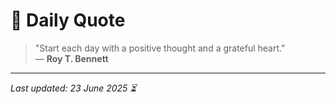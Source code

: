 # 📜 Daily Quote

> "Start each day with a positive thought and a grateful heart."  
> — **Roy T. Bennett**

---

_Last updated: 23 June 2025 ⏳_
